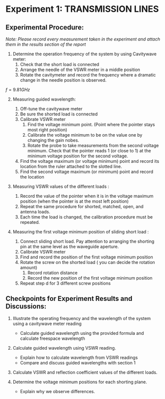 # Experiment 1: TRANSMISSION LINES
## Experimental Procedure:
*Note: Please record every measurement taken in the experiment and attach them in the results*
*section of the report*



1. Determine the operation frequency of the system by using Cavitywave meter:
	1. Check that the short load is connected
	2. Arrange the needle of the VSWR meter in a middle position
	3. Rotate the cavitymeter and record the frequency where a dramatic change in the
	needle position is observed.

$f=9.81GHz$

2. Measuring guided wavelength:
	1. Off-tune the cavitywave meter
	2. Be sure the shorted load is connected
	3. Calibrate VSWR meter
		1. Find the voltage minimum point. (Point where the pointer stays most
		right position)
		2. Calibrate the voltage minimum to be on the value one by changing the
		gain nobes.
		3. Rotate the probe to take measurements from the second voltage
		minimum. Check that the pointer reads 1 (or close to 1) at the minimum
		voltage position for the second voltage.
	4. Find the voltage maximum (or voltage minimum) point and record its location
	from the ruler attached to the slotted line.
	5. Find the second voltage maximum (or minimum) point and record the location

3. Measuring VSWR values of the different loads :
	1. Record the value of the pointer when it is in the voltage maximum position (when
	the pointer is at the most left position)
	2. Repeat the same procedure for shorted, matched, open, and antenna loads.
	3. Each time the load is changed, the calibration procedure must be repeated.

4. Measuring the first voltage minimum position of sliding short load :
	1. Connect sliding short load. Pay attention to arranging the shorting pin at the
	same level as the waveguide aperture.
	2. Calibrate VSWR meter
	3. Find and record the position of the first voltage minimum position
	4. Rotate the screw on the shorted load ( you can decide the rotation amount)
		1. Record rotation distance
		2. Record the new position of the first voltage minimum position
	5. Repeat step d for 3 different screw positions

## Checkpoints for Experiment Results and Discussions:
1. Illustrate the operating frequency and the wavelength of the system using a cavitywave meter reading
	- Calculate guided wavelength using the provided formula and calculate freespace wavelength

2. Calculate guided wavelength using VSWR reading.
	- Explain how to calculate wavelength from VSWR readings
	- Compare and discuss guided wavelengths with section 1

3. Calculate VSWR and reflection coefficient values of the different loads.

5. Determine the voltage minimum positions for each shorting plane.
	- Explain why we observe differences.